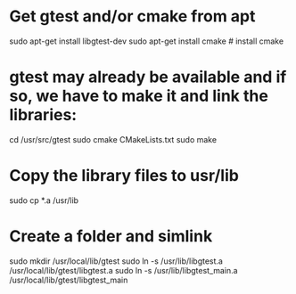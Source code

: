 # Get gtest and/or cmake from apt  
sudo apt-get install libgtest-dev
sudo apt-get install cmake # install cmake

# gtest may already be available and if so, we have to make it and link the libraries:
cd /usr/src/gtest
sudo cmake CMakeLists.txt
sudo make

# Copy the library files to usr/lib
sudo cp *.a /usr/lib

# Create a folder and simlink
sudo mkdir /usr/local/lib/gtest
sudo ln -s /usr/lib/libgtest.a /usr/local/lib/gtest/libgtest.a
sudo ln -s /usr/lib/libgtest_main.a /usr/local/lib/gtest/libgtest_main